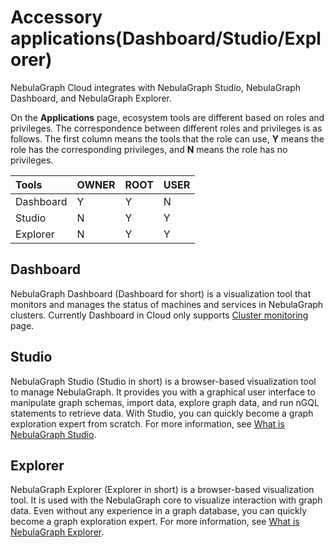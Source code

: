 # Accessory applications(Dashboard/Studio/Explorer)

NebulaGraph Cloud integrates with NebulaGraph Studio, NebulaGraph Dashboard, and NebulaGraph Explorer.

On the **Applications** page, ecosystem tools are different based on roles and privileges. The correspondence between different roles and privileges is as follows. The first column means the tools that the role can use, **Y** means the role has the corresponding privileges, and **N** means the role has no privileges.

|Tools|OWNER|ROOT|USER|
|:---|:---|:---|:---|
|Dashboard|Y|Y|N|
|Studio|N|Y|Y|
|Explorer|N|Y|Y|

## Dashboard

NebulaGraph Dashboard (Dashboard for short) is a visualization tool that monitors and manages the status of machines and services in NebulaGraph clusters. Currently Dashboard in Cloud only supports [Cluster monitoring](../../nebula-dashboard-ent/4.cluster-operator/2.monitor.md) page.

## Studio

NebulaGraph Studio (Studio in short) is a browser-based visualization tool to manage NebulaGraph. It provides you with a graphical user interface to manipulate graph schemas, import data, explore graph data, and run nGQL statements to retrieve data. With Studio, you can quickly become a graph exploration expert from scratch. For more information, see [What is NebulaGraph Studio](../../nebula-studio/about-studio/st-ug-what-is-graph-studio.md).

## Explorer

NebulaGraph Explorer (Explorer in short) is a browser-based visualization tool. It is used with the NebulaGraph core to visualize interaction with graph data. Even without any experience in a graph database, you can quickly become a graph exploration expert. For more information, see [What is NebulaGraph Explorer](../../nebula-explorer/about-explorer/ex-ug-what-is-explorer.md).
